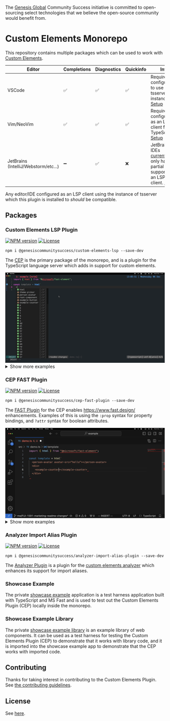 The [Genesis Global](https://genesis.global) Community Success initiative is committed to open-sourcing select technologies that we believe the open-source community would benefit from.

# Custom Elements Monorepo

This repository contains multiple packages which can be used to work with [Custom Elements](https://developer.mozilla.org/en-US/docs/Web/API/Web_components/Using_custom_elements).

| Editor | Completions | Diagnostics | Quickinfo | Info |
|---|---|---|---|---|
| VSCode | :white_check_mark: | :white_check_mark: | :white_check_mark: | Requires configuration to use local tsserver instance. [Setup](./packages/core/custom-elements-lsp/README.md#vscode) |
| Vim/NeoVim | :white_check_mark: | :white_check_mark: | :white_check_mark: | Requires configuration as an LSP client for TypeScript. [Setup](./packages/core/custom-elements-lsp/README.md#nvim) |
| JetBrains (IntelliJ/Webstorm/etc...) | :heavy_minus_sign: | :white_check_mark: | :x: | JetBrains IDEs [currently](https://youtrack.jetbrains.com/issue/WEB-62815/Ability-to-use-tsserver-to-implement-all-LSP-functionality-from-TypeScript) only have partial support as an LSP client. [Setup](./packages/core/custom-elements-lsp/README.md#jetbrains) |

Any editor/IDE configured as an LSP client using the instance of tsserver which this plugin is installed to _should_ be compatible.

## Packages

### Custom Elements LSP Plugin
[![NPM version](https://img.shields.io/npm/v/@genesiscommunitysuccess/custom-elements-lsp)](https://www.npmjs.com/package/@genesiscommunitysuccess/custom-elements-lsp) [![License](https://img.shields.io/github/license/genesiscommunitysuccess/custom-elements-lsp)](https://github.com/genesiscommunitysuccess/custom-elements-lsp/blob/master/LICENSE)

```shell
npm i @genesiscommunitysuccess/custom-elements-lsp --save-dev
```

The [CEP](./packages/core/custom-elements-lsp/README.md) is the primary package of the monorepo, and is a plugin for the TypeScript language server which adds in support for custom elements.

<img src="./docs/custom-elements-lsp/vim_tagname_quicklook.gif" alt="Element Intellisense in NeoVim">
<details>
    <summary>Show more examples</summary>
    <br>
    <img src="./docs/custom-elements-lsp/base_ce_completion.gif" alt="Custom Element Completion">
    <img src="./docs/custom-elements-lsp/vim_ce.gif" alt="Custom Element in NeoVim">
    <img src="./docs/custom-elements-lsp/base_jump_to_definition.gif" alt="Jump to Definition">
</details>

### CEP FAST Plugin

[![NPM version](https://img.shields.io/npm/v/@genesiscommunitysuccess/cep-fast-plugin)](https://www.npmjs.com/package/@genesiscommunitysuccess/cep-fast-plugin) [![License](https://img.shields.io/github/license/genesiscommunitysuccess/custom-elements-lsp)](https://github.com/genesiscommunitysuccess/custom-elements-lsp/blob/master/LICENSE)

```shell
npm i @genesiscommunitysuccess/cep-fast-plugin --save-dev
```

The [FAST Plugin](./packages/core/cep-fast-plugin/README.md) for the CEP enables https://www.fast.design/ enhancements. Examples of this is using the `:prop` syntax for property bindings, and `?attr` syntax for boolean attributes.

<img src="./docs/cep-fast-plugin/fast_property_binding.gif" alt="Property Binding Autocompletion">
<details>
    <summary>Show more examples</summary>
    <br>
    <img src="./docs/cep-fast-plugin/fast_boolean_attr_binding.gif" alt="Boolean Attribute Binding Autocompletion">
    <img src="./docs/cep-fast-plugin/fast_event_binding.gif" alt="Event Binding Autocompletion">
    <img src="./docs/cep-fast-plugin/fast_quicklook.gif" alt="Quickinfo Extended Functionality">
</details>

### Analyzer Import Alias Plugin

[![NPM version](https://img.shields.io/npm/v/@genesiscommunitysuccess/analyzer-import-alias-plugin)](https://www.npmjs.com/package/@genesiscommunitysuccess/analyzer-import-alias-plugin) [![License](https://img.shields.io/github/license/genesiscommunitysuccess/custom-elements-lsp)](https://github.com/genesiscommunitysuccess/custom-elements-lsp/blob/master/LICENSE)

```shell
npm i @genesiscommunitysuccess/analyzer-import-alias-plugin --save-dev
```

The [Analyzer Plugin](./packages/core/analyzer-import-alias-plugin/README.md) is a plugin for the [custom elements analyzer](https://custom-elements-manifest.open-wc.org/analyzer/getting-started/) which enhances its support for import aliases.

### Showcase Example

The private [showcase example](./packages/showcase/example/README.md) application is a test harness application built with TypeScript and MS Fast and is used to test out the Custom Elements Plugin (CEP) locally inside the monorepo.

### Showcase Example Library

The private [showcase example library](./packages/showcase/example-lib/README.md) is an example library of web components. It can be used as a test harness for testing the Custom Elements Plugin (CEP) to demonstrate that it works with library code, and it is imported into the showcase example app to demonstrate that the CEP works with imported code.

## Contributing

Thanks for taking interest in contributing to the Custom Elements Plugin. See [the contributing guidelines](./CONTRIBUTING.md).

## License

See [here](./LICENSE).
